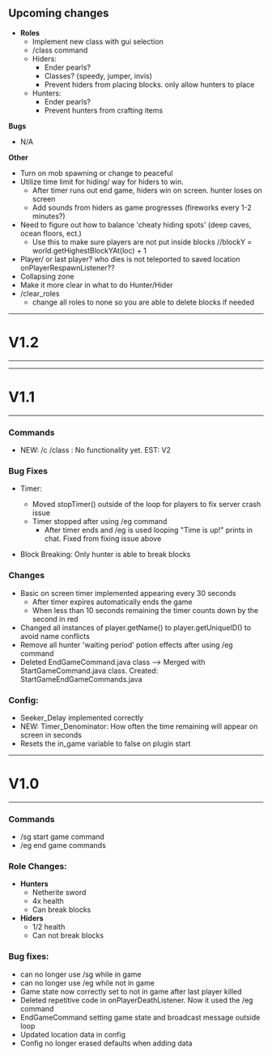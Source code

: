 ## Upcoming changes
- **Roles**
  - Implement new class with gui selection
  - /class command
  - Hiders:
      - Ender pearls?
      - Classes? (speedy, jumper, invis)
      - Prevent hiders from placing blocks. only allow hunters to place
  - Hunters:
      - Ender pearls?
      - Prevent hunters from crafting items
          

**Bugs**
- N/A

**Other**  
- Turn on mob spawning or change to peaceful
- Utilize time limit for hiding/ way for hiders to win.
  - After timer runs out end game, hiders win on screen. hunter loses on screen
  - Add sounds from hiders as game progresses (fireworks every 1-2 minutes?)
- Need to figure out how to balance 'cheaty hiding spots' (deep caves, ocean floors, ect.)
  - Use this to make sure players are not put inside blocks
      //blockY = world.getHighestBlockYAt(loc) + 1
- Player/ or last player? who dies is not teleported to saved location onPlayerRespawnListener??
- Collapsing zone 
- Make it more clear in what to do Hunter/Hider 
- /clear_roles
  - change all roles to none so you are able to delete blocks if needed

-----------

# V1.2

-----------


-----------

# V1.1

-----------

### **Commands**
- NEW: /c /class : No functionality yet. EST: V2

### **Bug Fixes**
- Timer:
  - Moved stopTimer() outside of the loop for players to fix server crash issue
  - Timer stopped after using /eg command
    - After timer ends and /eg is used looping "Time is up!" prints in chat. Fixed from fixing issue above

- Block Breaking: Only hunter is able to break blocks

### **Changes**
- Basic on screen timer implemented appearing every 30 seconds
  - After timer expires automatically ends the game
  - When less than 10 seconds remaining the timer counts down by the second in red
- Changed all instances of player.getName() to player.getUniqueID() to avoid name conflicts
- Remove all hunter 'waiting period' potion effects after using /eg command
- Deleted EndGameCommand.java class --> Merged with StartGameCommand.java class. Created: StartGameEndGameCommands.java

### **Config**: 
  - Seeker_Delay implemented correctly 
  - NEW: Timer_Denominator: How often the time remaining will appear on screen in seconds
  - Resets the in_game variable to false on plugin start

  

-----------

# V1.0

-----------

### **Commands**
- /sg start game command
- /eg end game commands

### **Role Changes**: 
- **Hunters**
  - Netherite sword 
  - 4x health
  - Can break blocks
- **Hiders**
  - 1/2 health
  - Can not break blocks

### Bug fixes: 
  - can no longer use /sg while in game
  - can no longer use /eg while not in game
  - Game state now correctly set to not in game after last player killed
  - Deleted repetitive code in onPlayerDeathListener. Now it used the /eg command
  - EndGameCommand setting game state and broadcast message outside loop
  - Updated location data in config
  - Config no longer erased defaults when adding data